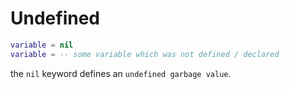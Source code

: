 # Undefined

```lua
variable = nil
variable = -- some variable which was not defined / declared
```

the `nil` keyword defines an `undefined garbage value`.
